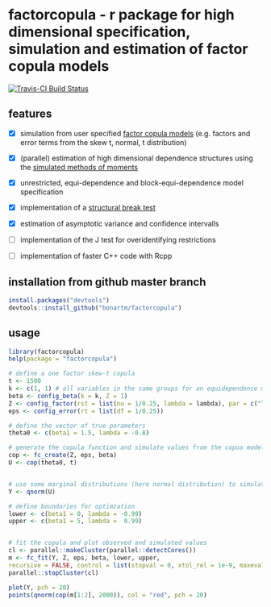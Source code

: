 # factorcopula - r package for high dimensional specification, simulation and estimation of factor copula models

[![Travis-CI Build Status](https://travis-ci.org/bonartm/factorcopula.svg?branch=master)](https://travis-ci.org/bonartm/factorcopula)

## features
- [x] simulation from user specified [factor copula models](http://www.tandfonline.com/doi/full/10.1080/07350015.2015.1062384) (e.g. factors and error terms from the skew t, normal, t distribution)
- [x] (parallel) estimation of high dimensional dependence structures using the [simulated methods of moments](https://pdfs.semanticscholar.org/cc9f/124d25111430f4f2e977869daef6f403e24a.pdf)
- [x] unrestricted, equi-dependence and block-equi-dependence model specification
- [x] implementation of a [structural break test](http://www.wisostat.uni-koeln.de/sites/statistik/abstracts/Manner_Stark_Wied_2017.pdf)
- [x] estimation of asymptotic variance and confidence intervalls
- [ ] implementation of the J test for overidentifying restrictions
- [ ] implementation of faster C++ code with Rcpp



## installation from github master branch
```R
install.packages("devtools")
devtools::install_github("bonartm/factorcopula")
````

## usage
```R
library(factorcopula)
help(package = "factorcopula")

# define a one factor skew-t copula
t <- 1500
k <- c(1, 1) # all variables in the same groups for an equidependence model
beta <- config_beta(k = k, Z = 1)
Z <- config_factor(rst = list(nu = 1/0.25, lambda = lambda), par = c("lambda"))
eps <- config_error(rt = list(df = 1/0.25))

# define the vector of true parameters
theta0 <- c(beta1 = 1.5, lambda = -0.8)

# generate the copula function and simulate values from the copua model
cop <- fc_create(Z, eps, beta)
U <- cop(theta0, t)


# use some marginal distributions (here normal distribution) to simulate some Y values
Y <- qnorm(U)

# define boundaries for optimzation
lower <- c(beta1 = 0, lambda = -0.99)
upper <- c(beta1 = 5, lambda =  0.99)


# fit the copula and plot observed and simulated values
cl <- parallel::makeCluster(parallel::detectCores())
m <- fc_fit(Y, Z, eps, beta, lower, upper, 
recursive = FALSE, control = list(stopval = 0, xtol_rel = 1e-9, maxeval = 3000), k = k, S = 25000, trials = 4, cl = cl)
parallel::stopCluster(cl)

plot(Y, pch = 20)
points(qnorm(cop(m[1:2], 2000)), col = "red", pch = 20)

````
